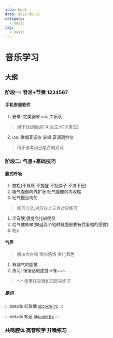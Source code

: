 ```yaml
---
icon: book
date: 2022-05-22
category:
  - music
tag:
  - music
---
```



# 音乐学习

>

## 大纲
### 阶段一: 音准+节奏 1234567

#### 手机安装软件
1. 安卓: 完美钢琴  ios: 库乐队

> 用于找初始调C4(女生)/C3(男生)

2. ios: 歌唱音调仪 安卓:音调测控仪

> 用于查看自己是否唱对调

### 阶段二: 气息+基础技巧

#### 腹式呼吸
1. 放松(不耸肩 不提醒 不扯脖子 不挤下巴)
2. 吸气腹部向外扩张 吐气腹部向内收缩
3. 吐气慢且均匀

> 练习方法,对应以上三点对应练习
1. 半弯腰,感觉会比较明显
2. 哈气或咳嗽(做这两个地时候腹部要有往里缩的感觉)
3. 吐s



#### 气声

> 解决大白嗓 增加感情 美化音色

1. 有漏气的感觉
2. 练习: 悄悄话的感觉->嘿~~~
> ^-^ 使用红玫瑰和知足来练习

##### 歌词

::: details 红玫瑰
@[code lrc](./lyric/红玫瑰.lrc)
:::

::: details 知足
@[code lrc](./lyric/知足.lrc)
:::

### 共鸣腔体 高音咬字 开嗓练习




